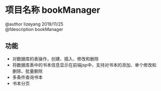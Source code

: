# 项目名称 bookManager
@author lizeyang 2019/11/25
<br>
@fdescription bookManager

## 功能
* 对数据库的表操作，创建、插入、修改和删除
* 将数据库表中的书本信息显示在前端jsp中，支持对书本的添加、单个修改和删除、批量删除
* 多条件查询书本
* 书本分页
